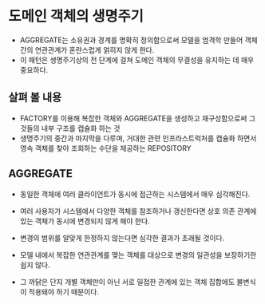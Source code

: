 # 도메인 객체의 생명주기

* AGGREGATE는 소유권과 경계를 명확히 정의함으로써 모델을 엄격학 만들어 객체 간의 연관관계가 혼란스럽게 얽히지 않게 한다.
* 이 패턴은 생명주기상의 전 단계에 걸쳐 도메인 객체의 무결성을 유지하는 데 매우 중요하다.

## 살펴 볼 내용
* FACTORY를 이용해 복잡한 객체와 AGGREGATE을 생성하고 재구성함으로써 그것들의 내부 구조를 캡슐화 하는 것
* 생명주기의 중간과 마지막을 다루며, 거대한 관련 인프라스트럭처를 캡슐화 하면서 영속 객체를 찾아 조회하는 수단을 제공하는 REPOSITORY

## AGGREGATE
* 동일한 객체에 여러 클라이언트가 동시에 접근하는 시스템에서 매우 심각해진다.
* 여러 사용자가 시스템에서 다양한 객체를 참조하거나 갱신한다면 상호 의존 관계에 있는 객체가 동시에 변경되지 않게 해야 한다.
* 변경의 범위를 알맞게 한정하지 않는다면 심각한 결과가 초래될 것이다.


* 모델 내에서 복잡한 연관관계를 맺는 객체를 대상으로 변경의 일관성을 보장하기란 쉽지 않다.
* 그 까닭은 단지 개별 객체만이 아닌 서로 밀접한 관계에 있는 객체 집합에도 불변식이 적용돼야 하기 때문이다.



